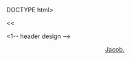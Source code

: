 DOCTYPE html>

 <html lang="en">



<<<head>



<meta charset="UTF-8">

<meta http-equiv="X-UA-Compatible" content="IE=edge">

<meta name="viewport" content="width=device-width, initial-scale=1.0">

<title>Complete Responsive Personal Portfolio Website HTML CSS Javascript | Codehal</title>

<link rel="stylesheet" href="css/style.css">

</head>

 <body>
















<1-- header design -->

<header class="header">

<a href="#" class="logo">Jacob.</a>

</header>

<script src="js/script.js"></script>




</body>

 </html>
